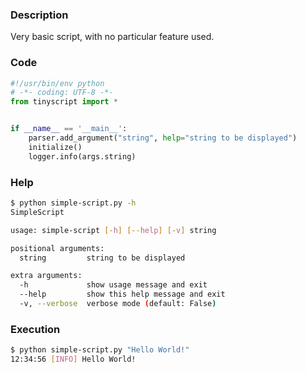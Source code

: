 ### Description

Very basic script, with no particular feature used.

### Code

```python
#!/usr/bin/env python
# -*- coding: UTF-8 -*-
from tinyscript import *


if __name__ == '__main__':
    parser.add_argument("string", help="string to be displayed")
    initialize()
    logger.info(args.string)
```

### Help

```sh
$ python simple-script.py -h
SimpleScript

usage: simple-script [-h] [--help] [-v] string

positional arguments:
  string         string to be displayed

extra arguments:
  -h             show usage message and exit
  --help         show this help message and exit
  -v, --verbose  verbose mode (default: False)

```

### Execution

```sh
$ python simple-script.py "Hello World!"
12:34:56 [INFO] Hello World!

```

